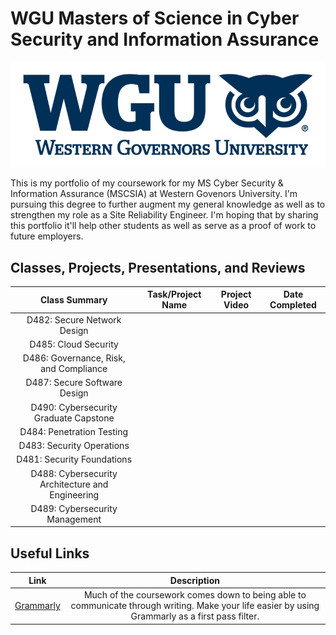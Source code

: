 # WGU Masters of Science in Cyber Security and Information Assurance
![WGU LOGO](./images/wgu_logo.png)

This is my portfolio of my coursework for my MS Cyber Security & Information Assurance (MSCSIA) at Western Govenors University.  I'm pursuing this degree to further augment my general knowledge as well as to strengthen my role as a Site Reliability Engineer.  I'm hoping that by sharing this portfolio it'll help other students as well as serve as a proof of work to future employers.

## Classes, Projects, Presentations, and Reviews

|  Class Summary  |Task/Project Name|  Project Video  |  Date Completed |
|:---------------:|:---------------:|:---------------:|:---------------:|
| D482: Secure Network Design | | | |
| D485: Cloud Security | | | |
| D486: Governance, Risk, and Compliance | | | |
| D487: Secure Software Design | | | |
| D490: Cybersecurity Graduate Capstone | | | |
| D484: Penetration Testing | | | |
| D483: Security Operations | | | |
| D481: Security Foundations | | | |
| D488: Cybersecurity Architecture and Engineering | | | |
| D489: Cybersecurity Management | | | |

## Useful Links
|  Link  |    Description    |
|:------:|:-----------------:|
| [Grammarly](https://grammarly.com) | Much of the coursework comes down to being able to communicate through writing.  Make your life easier by using Grammarly as a first pass filter. | 
